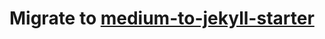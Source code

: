 # Migrate to [medium-to-jekyll-starter](https://github.com/ZhgChgLi/medium-to-jekyll-starter.github.io)
